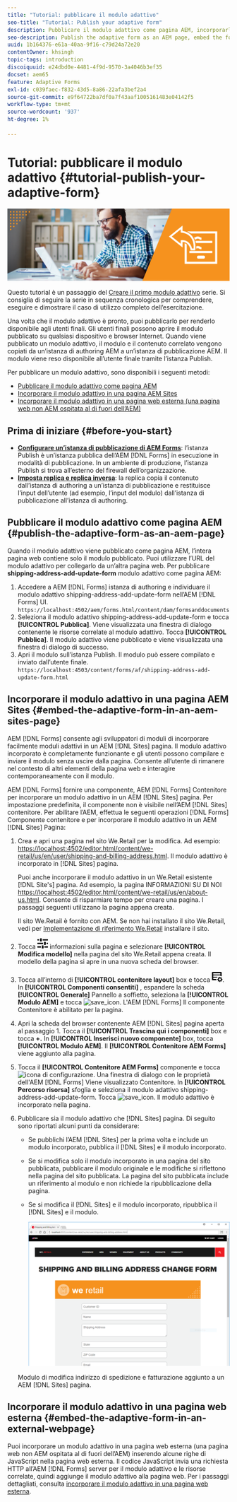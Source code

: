 ```yaml
---
title: "Tutorial: pubblicare il modulo adattivo"
seo-title: "Tutorial: Publish your adaptive form"
description: Pubblicare il modulo adattivo come pagina AEM, incorporarlo in una pagina AEM Sites o incorporarlo in una pagina web esterna
seo-description: Publish the adaptive form as an AEM page, embed the form to an AEM Sites page, or embed the adaptive form in an external webpage
uuid: 1b164376-e61a-40aa-9f16-c79d24a72e20
contentOwner: khsingh
topic-tags: introduction
discoiquuid: e24dbd0e-4481-4f9d-9570-3a4046b3ef35
docset: aem65
feature: Adaptive Forms
exl-id: c039faec-f832-43d5-8a86-22afa3bef2a4
source-git-commit: e9f64722ba7df0a7f43aaf1005161483e04142f5
workflow-type: tm+mt
source-wordcount: '937'
ht-degree: 1%

---
```


# Tutorial: pubblicare il modulo adattivo {#tutorial-publish-your-adaptive-form}

![Immagine protagonista](do-not-localize/13-publish-your-adaptive-form-small.png)

Questo tutorial è un passaggio del [Creare il primo modulo adattivo](https://helpx.adobe.com/it/experience-manager/6-3/forms/using/create-your-first-adaptive-form.html) serie. Si consiglia di seguire la serie in sequenza cronologica per comprendere, eseguire e dimostrare il caso di utilizzo completo dell’esercitazione.

Una volta che il modulo adattivo è pronto, puoi pubblicarlo per renderlo disponibile agli utenti finali. Gli utenti finali possono aprire il modulo pubblicato su qualsiasi dispositivo e browser Internet. Quando viene pubblicato un modulo adattivo, il modulo e il contenuto correlato vengono copiati da un’istanza di authoring AEM a un’istanza di pubblicazione AEM. Il modulo viene reso disponibile all’utente finale tramite l’istanza Publish.

Per pubblicare un modulo adattivo, sono disponibili i seguenti metodi:

* [Pubblicare il modulo adattivo come pagina AEM](../../forms/using/publish-your-adaptive-form.md#publish-the-adaptive-form-as-an-aem-page)
* [Incorporare il modulo adattivo in una pagina AEM Sites](#embed-the-adaptive-form-in-an-aem-sites-page)
* [Incorporare il modulo adattivo in una pagina web esterna (una pagina web non AEM ospitata al di fuori dell’AEM)](../../forms/using/publish-your-adaptive-form.md)

## Prima di iniziare {#before-you-start}

* **[Configurare un’istanza di pubblicazione di AEM Forms](https://helpx.adobe.com/it/experience-manager/6-3/forms/using/installing-configuring-aem-forms-osgi.html)**: l’istanza Publish è un’istanza pubblica dell’AEM [!DNL Forms] in esecuzione in modalità di pubblicazione. In un ambiente di produzione, l’istanza Publish si trova all’esterno del firewall dell’organizzazione.
* **[Imposta replica e replica inversa](https://helpx.adobe.com/experience-manager/6-3/help/sites-deploying/replication.html)**: la replica copia il contenuto dall’istanza di authoring a un’istanza di pubblicazione e restituisce l’input dell’utente (ad esempio, l’input del modulo) dall’istanza di pubblicazione all’istanza di authoring.

## Pubblicare il modulo adattivo come pagina AEM {#publish-the-adaptive-form-as-an-aem-page}

Quando il modulo adattivo viene pubblicato come pagina AEM, l’intera pagina web contiene solo il modulo pubblicato. Puoi utilizzare l’URL del modulo adattivo per collegarlo da un’altra pagina web. Per pubblicare **shipping-address-add-update-form** modulo adattivo come pagina AEM:

1. Accedere a AEM [!DNL Forms] istanza di authoring e individuare il modulo adattivo shipping-address-add-update-form nell’AEM [!DNL Forms] UI.
   `https://localhost:4502/aem/forms.html/content/dam/formsanddocuments`
1. Seleziona il modulo adattivo shipping-address-add-update-form e tocca **[!UICONTROL Pubblica]**. Viene visualizzata una finestra di dialogo contenente le risorse correlate al modulo adattivo. Tocca **[!UICONTROL Pubblica]**. Il modulo adattivo viene pubblicato e viene visualizzata una finestra di dialogo di successo.
1. Apri il modulo sull’istanza Publish. Il modulo può essere compilato e inviato dall’utente finale.
   `https://localhost:4503/content/forms/af/shipping-address-add-update-form.html`

## Incorporare il modulo adattivo in una pagina AEM Sites {#embed-the-adaptive-form-in-an-aem-sites-page}

AEM [!DNL Forms] consente agli sviluppatori di moduli di incorporare facilmente moduli adattivi in un AEM [!DNL Sites] pagina. Il modulo adattivo incorporato è completamente funzionante e gli utenti possono compilare e inviare il modulo senza uscire dalla pagina. Consente all’utente di rimanere nel contesto di altri elementi della pagina web e interagire contemporaneamente con il modulo.

AEM [!DNL Forms] fornire una componente, AEM [!DNL Forms] Contenitore per incorporare un modulo adattivo in un AEM [!DNL Sites] pagina. Per impostazione predefinita, il componente non è visibile nell’AEM [!DNL Sites] contenitore. Per abilitare l’AEM, effettua le seguenti operazioni [!DNL Forms] Componente contenitore e per incorporare il modulo adattivo in un AEM [!DNL Sites] Pagina:

1. Crea e apri una pagina nel sito We.Retail per la modifica. Ad esempio: [https://localhost:4502/editor.html/content/we-retail/us/en/user/shipping-and-billing-address.html](https://localhost:4502/editor.html/content/we-retail/us/en/user/shipping-and-billing-address.html). Il modulo adattivo è incorporato in [!DNL Sites] pagina.

   Puoi anche incorporare il modulo adattivo in un We.Retail esistente [!DNL Site's] pagina. Ad esempio, la pagina INFORMAZIONI SU DI NOI [https://localhost:4502/editor.html/content/we-retail/us/en/about-us.html](https://localhost:4502/editor.html/content/we-retail/us/en/about-us.html). Consente di risparmiare tempo per creare una pagina. I passaggi seguenti utilizzano la pagina appena creata.

   Il sito We.Retail è fornito con AEM. Se non hai installato il sito We.Retail, vedi per [Implementazione di riferimento We.Retail](https://helpx.adobe.com/experience-manager/6-3/help/sites-developing/we-retail.html) installare il sito.

1. Tocca ![proprietà](assets/properties.png) informazioni sulla pagina e selezionare **[!UICONTROL Modifica modello]** nella pagina del sito We.Retail appena creata. Il modello della pagina si apre in una nuova scheda del browser.
1. Tocca all’interno di **[!UICONTROL contenitore layout]** box e tocca ![gestione dei feed](assets/feedmanagement.png). In **[!UICONTROL Componenti consentiti]** , espandere la scheda **[!UICONTROL Generale]** Pannello a soffietto, seleziona la **[!UICONTROL Modulo AEM]** e tocca ![save_icon](assets/save_icon.svg). L&#39;AEM [!DNL Forms] Il componente Contenitore è abilitato per la pagina.

1. Apri la scheda del browser contenente AEM [!DNL Sites] pagina aperta al passaggio 1. Tocca il **[!UICONTROL Trascina qui i componenti]** box e tocca **+.** In **[!UICONTROL Inserisci nuovo componente]** box, tocca **[!UICONTROL Modulo AEM]**. Il **[!UICONTROL Contenitore AEM Forms]** viene aggiunto alla pagina.
1. Tocca il **[!UICONTROL Contenitore AEM Forms]** componente e tocca ![icona di configurazione](assets/configure-icon.svg). Una finestra di dialogo con le proprietà dell&#39;AEM [!DNL Forms] Viene visualizzato Contenitore. In **[!UICONTROL Percorso risorsa]** sfoglia e seleziona il modulo adattivo shipping-address-add-update-form. Tocca ![save_icon](assets/save_icon.svg). Il modulo adattivo è incorporato nella pagina.
1. Pubblicare sia il modulo adattivo che [!DNL Sites] pagina. Di seguito sono riportati alcuni punti da considerare:

   * Se pubblichi l’AEM [!DNL Sites] per la prima volta e include un modulo incorporato, pubblica il [!DNL Sites] e il modulo incorporato.
   * Se si modifica solo il modulo incorporato in una pagina del sito pubblicata, pubblicare il modulo originale e le modifiche si riflettono nella pagina del sito pubblicata. La pagina del sito pubblicata include un riferimento al modulo e non richiede la ripubblicazione della pagina.
   * Se si modifica il [!DNL Sites] e il modulo incorporato, ripubblica il [!DNL Sites] e il modulo.

     ![incorporare in aem-sites](assets/embed-in-aem-sites.png)

   Modulo di modifica indirizzo di spedizione e fatturazione aggiunto a un AEM [!DNL Sites] pagina.

## Incorporare il modulo adattivo in una pagina web esterna {#embed-the-adaptive-form-in-an-external-webpage}

Puoi incorporare un modulo adattivo in una pagina web esterna (una pagina web non AEM ospitata al di fuori dell’AEM) inserendo alcune righe di JavaScript nella pagina web esterna. Il codice JavaScript invia una richiesta HTTP all’AEM [!DNL Forms] server per il modulo adattivo e le risorse correlate, quindi aggiunge il modulo adattivo alla pagina web. Per i passaggi dettagliati, consulta [incorporare il modulo adattivo in una pagina web esterna](/help/forms/using/embed-adaptive-form-external-web-page.md).
